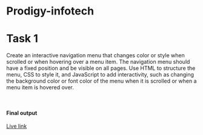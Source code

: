 # Prodigy-infotech
<h1>Task 1</h1>
<p>Create an interactive navigation menu that changes color or style when scrolled or when hovering over a menu item. The navigation menu should have a fixed position and be visible on all pages. Use HTML to structure the menu, CSS to style it, and JavaScript to add interactivity, such as changing the background color or font color of the menu when it is scrolled or when a menu item is hovered over. </p><br>
<h4>Final output</h4>
<a href = "https://prodigyinfotech.netlify.app/" target = "main">Live link</a>
